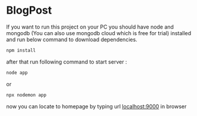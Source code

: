 # BlogPost

If you want to run this project on your PC you should have node and mongodb (You can also use mongodb cloud which is free for trial) installed 
and run below command to download dependencies.

```ruby
npm install
```

after that run following command to start server :

```ruby
node app
```

or 

```ruby
npx nodemon app
```

now you can locate to homepage by typing url [localhost:9000](localhost:9000) in browser
